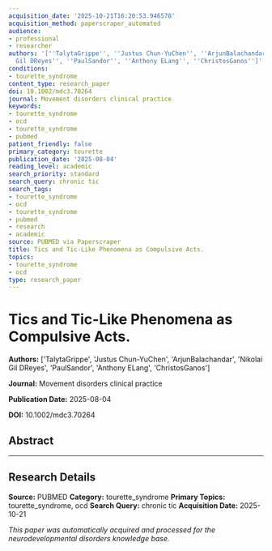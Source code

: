 ```yaml
---
acquisition_date: '2025-10-21T16:20:53.946578'
acquisition_method: paperscraper_automated
audience:
- professional
- researcher
authors: '[''TalytaGrippe'', ''Justus Chun-YuChen'', ''ArjunBalachandar'', ''Nikolai
  Gil DReyes'', ''PaulSandor'', ''Anthony ELang'', ''ChristosGanos'']'
conditions:
- tourette_syndrome
content_type: research_paper
doi: 10.1002/mdc3.70264
journal: Movement disorders clinical practice
keywords:
- tourette_syndrome
- ocd
- tourette_syndrome
- pubmed
patient_friendly: false
primary_category: tourette
publication_date: '2025-08-04'
reading_level: academic
search_priority: standard
search_query: chronic tic
search_tags:
- tourette_syndrome
- ocd
- tourette_syndrome
- pubmed
- research
- academic
source: PUBMED via Paperscraper
title: Tics and Tic-Like Phenomena as Compulsive Acts.
topics:
- tourette_syndrome
- ocd
type: research_paper
---
```


# Tics and Tic-Like Phenomena as Compulsive Acts.

**Authors:** ['TalytaGrippe', 'Justus Chun-YuChen', 'ArjunBalachandar', 'Nikolai Gil DReyes', 'PaulSandor', 'Anthony ELang', 'ChristosGanos']

**Journal:** Movement disorders clinical practice

**Publication Date:** 2025-08-04

**DOI:** 10.1002/mdc3.70264

## Abstract



---

## Research Details

**Source:** PUBMED
**Category:** tourette_syndrome
**Primary Topics:** tourette_syndrome, ocd
**Search Query:** chronic tic
**Acquisition Date:** 2025-10-21

*This paper was automatically acquired and processed for the neurodevelopmental disorders knowledge base.*
